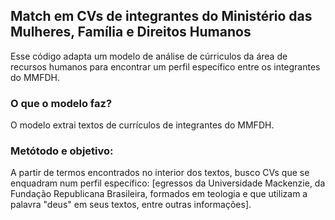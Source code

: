 ## Match em CVs de integrantes do Ministério das Mulheres, Família e Direitos Humanos

Esse código adapta um modelo de análise de cúrriculos da área de recursos humanos para encontrar um perfil específico entre os integrantes do MMFDH.

### O que o modelo faz?
O modelo extrai textos de currículos de integrantes do MMFDH.

### Metótodo e objetivo:
A partir de termos encontrados no interior dos textos, busco CVs que se enquadram num perfil específico: [egressos da Universidade Mackenzie, da Fundação Republicana Brasileira, formados em teologia e que utilizam a palavra "deus" em seus textos, entre outras informações].
